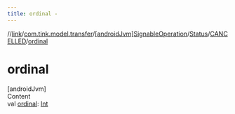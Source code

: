 ```yaml
---
title: ordinal -
---
```

//[link](../../../../index.md)/[com.tink.model.transfer](../../../index.md)/[[androidJvm]SignableOperation](../../index.md)/[Status](../index.md)/[CANCELLED](index.md)/[ordinal](ordinal.md)



# ordinal  
[androidJvm]  
Content  
val [ordinal](ordinal.md): [Int](https://kotlinlang.org/api/latest/jvm/stdlib/kotlin/-int/index.html)  



